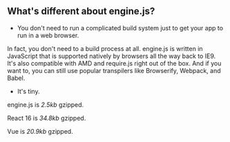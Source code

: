 ## What's different about engine.js?

+ You don't need to run a complicated build system just to get your app to run in a web browser.

In fact, you don't need to a build process at all. engine.js is written in JavaScript that is supported natively by browsers all the way back to IE9. It's also compatible with AMD and require.js right out of the box. And if you want to, you can still use popular transpilers like Browserify, Webpack, and Babel.

+ It's tiny.

engine.js is _2.5kb_ gzipped.

React 16 is _34.8kb_ gzipped.

Vue is _20.9kb_ gzipped.
